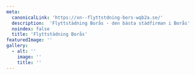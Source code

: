 ```yaml
---
meta:
  canonicalLink: 'https://xn--flyttstdning-bors-wqb2a.se/'
  description:  'Flyttstädning Borås - den bästa städfirman i Borås'
  noindex: false
  title: 'Flyttstädning Borås'
featuredImage: ''
gallery:
  - alt: ''
    image: ''
    title: ''
---
```


<!-- Use this to force Gatsby to correctly determine optional images/file schema -->

